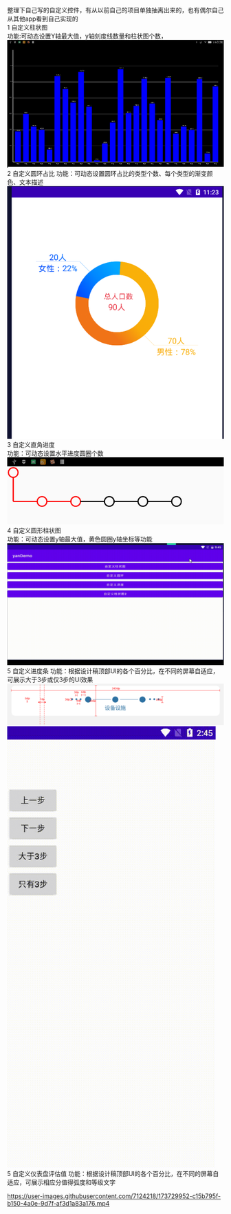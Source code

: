 整理下自己写的自定义控件，有从以前自己的项目单独抽离出来的，也有偶尔自己从其他app看到自己实现的  
1 自定义柱状图   
    功能:可动态设置Y轴最大值，y轴刻度线数量和柱状图个数，  
    ![Image text](https://github.com/a503424551/yanDemo/blob/master/image/histogramView.png)  
2  自定义圆环占比 
    功能：可动态设置圆环占比的类型个数、每个类型的渐变颜色、文本描述
    ![Image text](https://github.com/a503424551/yanDemo/blob/master/image/circle.png)  
3  自定义直角进度  
    功能：可动态设置水平进度圆圈个数  
     ![Image text](https://github.com/a503424551/yanDemo/blob/master/image/rightAngleProgress.png)  
4  自定义圆形柱状图  
    功能：可动态设置y轴最大值，黄色圆圈y轴坐标等功能
     ![Image text](https://github.com/a503424551/yanDemo/blob/master/image/Cylinder.gif)  
5  自定义进度条
    功能：根据设计稿顶部UI的各个百分比，在不同的屏幕自适应，可展示大于3步或仅3步的UI效果 
    ![Image text](https://github.com/a503424551/yanDemo/blob/master/image/Progress.png)
    ![Image text](https://github.com/a503424551/yanDemo/blob/master/image/Progress.gif)  
5  自定义仪表盘评估值
    功能：根据设计稿顶部UI的各个百分比，在不同的屏幕自适应，可展示相应分值得弧度和等级文字

https://user-images.githubusercontent.com/7124218/173729952-c15b795f-b150-4a0e-9d7f-af3d1a83a176.mp4